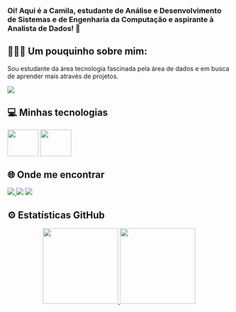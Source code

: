 ### Oi! Aqui é a Camila, estudante de Análise e Desenvolvimento de Sistemas e de Engenharia da Computação e aspirante à Analista de Dados! 👋

## 👩🏻‍💻 Um pouquinho sobre mim:
<div>
   <p> Sou estudante da área tecnologia fascinada pela área de dados e em busca de aprender mais através de projetos.
   </p>
   <img src="https://gist.github.com/moonheekim0118/bcbbb9c2fd8c477027617a67e0ec812f/raw/2c15614ff01ff7518bcd6da526939644c8324e11/octocat.gif">
</div>

## 💻 Minhas tecnologias

<div style="display: inline_block">

   <img align="center" height="60" width="70" src="https://cdn.jsdelivr.net/gh/devicons/devicon/icons/python/python-original.svg" />
    
   <img align="center" height="60" width="70" src="https://cdn.jsdelivr.net/gh/devicons/devicon/icons/mysql/mysql-original-wordmark.svg" />


## 🌐 Onde me encontrar
  
<div> 
   <a href="mailto:camilaalvesf2014@gmail.com"><img src=https://img.shields.io/badge/Gmail-D14836?style=for-the-badge&logo=gmail&logoColor=white>
  <a href="https://medium.com/@camilaalves_5292" target="_blank"><img src="https://img.shields.io/badge/Medium-12100E?style=for-the-badge&logo=medium&logoColor=white" target="_blank"></a>
  <a href="https://www.linkedin.com/in/camila-alves-ferreira-91b502168/" target="_blank"><img src="https://img.shields.io/badge/-LinkedIn-%230077B5?style=for-the-badge&logo=linkedin&logoColor=white" target="_blank"></a> 
</div>

## ⚙️ Estatísticas GitHub

<div align="center">
  <a href="https://github.com/camila-alves-ferreira">
  <img height="170em" src="https://github-readme-stats-sigma-five.vercel.app/api?username=camila-alves-ferreira&show_icons=true&theme=dark&include_all_commits=true&count_private=true"/>
  <img height="170em" src="https://github-readme-stats-sigma-five.vercel.app/api/top-langs/?username=camila-alves-ferreira&layout=compact&langs_count=7&theme=dark"/>
</div>
